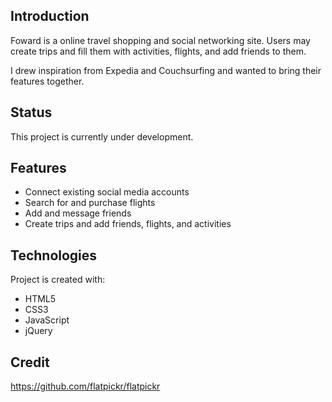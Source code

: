 ## Introduction

Foward is a online travel shopping and social networking site.
Users may create trips and fill them with activities, flights,
and add friends to them.

I drew inspiration from Expedia and Couchsurfing and wanted to bring
their features together.

## Status

This project is currently under development.

## Features

- Connect existing social media accounts
- Search for and purchase flights
- Add and message friends
- Create trips and add friends, flights, and activities

## Technologies

Project is created with:

- HTML5
- CSS3
- JavaScript
- jQuery

## Credit

https://github.com/flatpickr/flatpickr
